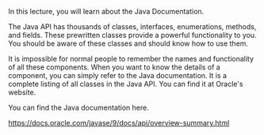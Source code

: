 In this lecture, you will learn about the Java Documentation.

The Java API has thousands of classes, interfaces, enumerations, methods, and
fields. These prewritten classes provide a powerful functionality to you.
You should be aware of these classes and should know how to use them.

It is impossible for normal people to remember the names and functionality of all 
these components. When you want to know the details of a component, you can
simply refer to the Java documentation. It is a complete listing of all classes
in the Java API. You can find it at Oracle's website.

You can find the Java documentation here.

https://docs.oracle.com/javase/9/docs/api/overview-summary.html
